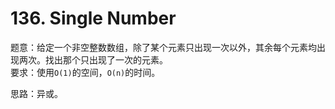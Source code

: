 # 136. Single Number



题意：给定一个非空整数数组，除了某个元素只出现一次以外，其余每个元素均出现两次。找出那个只出现了一次的元素。  
要求：使用`O(1)`的空间，`O(n)`的时间。  


思路：异或。  




